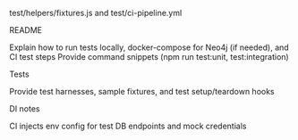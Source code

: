 test/helpers/fixtures.js and test/ci-pipeline.yml

README

Explain how to run tests locally, docker-compose for Neo4j (if needed), and CI test steps
Provide command snippets (npm run test:unit, test:integration)


Tests

Provide test harnesses, sample fixtures, and test setup/teardown hooks


DI notes

CI injects env config for test DB endpoints and mock credentials